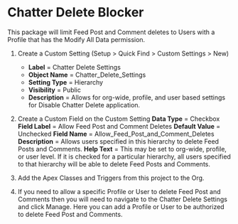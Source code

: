 # Chatter Delete Blocker

This package will limit Feed Post and Comment deletes to Users with a Profile that has the Modify All Data permission.

1. Create a Custom Setting (Setup > Quick Find > Custom Settings > New)
     - **Label** = Chatter Delete Settings
     - **Object Name** = Chatter_Delete_Settings
     - **Setting Type** = Hierarchy
     - **Visibility** = Public
     - **Description** = Allows for org-wide, profile, and user based settings for Disable Chatter Delete application.

2. Create a Custom Field on the Custom Setting
     **Data Type** = Checkbox
     **Field Label** = Allow Feed Post and Comment Deletes
     **Default Value** = Unchecked
     **Field Name** = Allow_Feed_Post_and_Comment_Deletes
     **Description** = Allows users specified in this hierarchy to delete Feed Posts and Comments.
     **Help Text** = This may be set to org-wide, profile, or user level. If it is checked for a particular hierarchy, all users specified to that hierarchy will be able to delete Feed Posts and Comments.

3. Add the Apex Classes and Triggers from this project to the Org.
4. If you need to allow a specific Profile or User to delete Feed Post and Comments then you will need to navigate to the Chatter Delete Settings and click Manage. Here you can add a Profile or User to be authorized to delete Feed Post and Comments.
